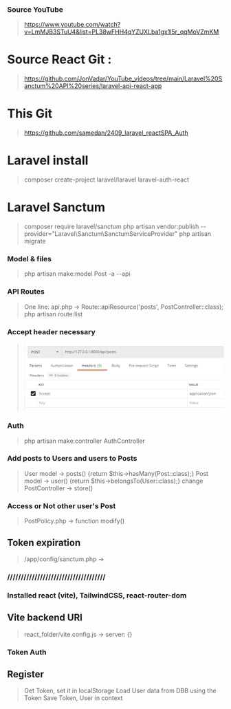 ### Source YouTube

> https://www.youtube.com/watch?v=LmMJB3STuU4&list=PL38wFHH4qYZUXLba1gx1l5r_qqMoVZmKM

# Source React Git :

> https://github.com/JonVadar/YouTube_videos/tree/main/Laravel%20Sanctum%20API%20series/laravel-api-react-app

# This Git

> https://github.com/samedan/2409_laravel_reactSPA_Auth

# Laravel install

> composer create-project laravel/laravel laravel-auth-react

# Laravel Sanctum

> composer require laravel/sanctum
> php artisan vendor:publish --provider="Laravel\Sanctum\SanctumServiceProvider"
> php artisan migrate

### Model & files

> php artisan make:model Post -a --api

### API Routes

> One line: api.php -> Route::apiResource('posts', PostController::class);
> php artisan route:list

### Accept header necessary

> ![App](https://github.com/samedan/2409_laravel_reactSPA_Auth/blob/main/public/images/printscreen1.jpg)

### Auth

> php artisan make:controller AuthController

### Add posts to Users and users to Posts

> User model -> posts() {return $this->hasMany(Post::class);}
> Post model -> user() {return $this->belongsTo(User::class);}
> change PostController -> store()

### Access or Not other user's Post

> PostPolicy.php -> function modify()

## Token expiration

> /app/config/sanctum.php ->

### ////////////////////////////////////

### Installed react (vite), TailwindCSS, react-router-dom

## Vite backend URI

> react_folder/vite.config.js -> server: {}

### Token Auth

## Register

> Get Token, set it in localStorage
> Load User data from DBB using the Token
> Save Token, User in context

